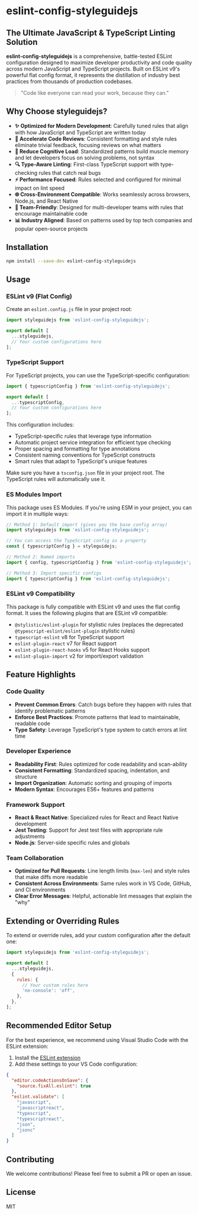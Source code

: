 # eslint-config-styleguidejs

## The Ultimate JavaScript & TypeScript Linting Solution

**eslint-config-styleguidejs** is a comprehensive, battle-tested ESLint configuration designed to maximize developer productivity and code quality across modern JavaScript and TypeScript projects. Built on ESLint v9's powerful flat config format, it represents the distillation of industry best practices from thousands of production codebases.

> "Code like everyone can read your work, because they can."

## Why Choose styleguidejs?

- **✨ Optimized for Modern Development**: Carefully tuned rules that align with how JavaScript and TypeScript are written today
- **🚀 Accelerate Code Reviews**: Consistent formatting and style rules eliminate trivial feedback, focusing reviews on what matters
- **🧠 Reduce Cognitive Load**: Standardized patterns build muscle memory and let developers focus on solving problems, not syntax
- **🔍 Type-Aware Linting**: First-class TypeScript support with type-checking rules that catch real bugs
- **⚡ Performance Focused**: Rules selected and configured for minimal impact on lint speed
- **🌐 Cross-Environment Compatible**: Works seamlessly across browsers, Node.js, and React Native
- **🤝 Team-Friendly**: Designed for multi-developer teams with rules that encourage maintainable code
- **📊 Industry Aligned**: Based on patterns used by top tech companies and popular open-source projects

## Installation

```bash
npm install --save-dev eslint-config-styleguidejs
```

## Usage

### ESLint v9 (Flat Config)

Create an `eslint.config.js` file in your project root:

```js
import styleguidejs from 'eslint-config-styleguidejs';

export default [
  ...styleguidejs,
  // Your custom configurations here
];
```

### TypeScript Support

For TypeScript projects, you can use the TypeScript-specific configuration:

```js
import { typescriptConfig } from 'eslint-config-styleguidejs';

export default [
  ...typescriptConfig,
  // Your custom configurations here
];
```

This configuration includes:

- TypeScript-specific rules that leverage type information
- Automatic project service integration for efficient type checking
- Proper spacing and formatting for type annotations
- Consistent naming conventions for TypeScript constructs
- Smart rules that adapt to TypeScript's unique features

Make sure you have a `tsconfig.json` file in your project root. The TypeScript rules will automatically use it.

### ES Modules Import

This package uses ES Modules. If you're using ESM in your project, you can import it in multiple ways:

```js
// Method 1: Default import (gives you the base config array)
import styleguidejs from 'eslint-config-styleguidejs';

// You can access the TypeScript config as a property
const { typescriptConfig } = styleguidejs;

// Method 2: Named imports
import { config, typescriptConfig } from 'eslint-config-styleguidejs';

// Method 3: Import specific configs
import { typescriptConfig } from 'eslint-config-styleguidejs';
```

### ESLint v9 Compatibility

This package is fully compatible with ESLint v9 and uses the flat config format. It uses the following plugins that are ESLint v9 compatible:

- `@stylistic/eslint-plugin` for stylistic rules (replaces the deprecated `@typescript-eslint/eslint-plugin` stylistic rules)
- `typescript-eslint` v8 for TypeScript support
- `eslint-plugin-react` v7 for React support
- `eslint-plugin-react-hooks` v5 for React Hooks support
- `eslint-plugin-import` v2 for import/export validation

## Feature Highlights

### Code Quality

- **Prevent Common Errors**: Catch bugs before they happen with rules that identify problematic patterns
- **Enforce Best Practices**: Promote patterns that lead to maintainable, readable code
- **Type Safety**: Leverage TypeScript's type system to catch errors at lint time

### Developer Experience

- **Readability First**: Rules optimized for code readability and scan-ability
- **Consistent Formatting**: Standardized spacing, indentation, and structure
- **Import Organization**: Automatic sorting and grouping of imports
- **Modern Syntax**: Encourages ES6+ features and patterns

### Framework Support

- **React & React Native**: Specialized rules for React and React Native development
- **Jest Testing**: Support for Jest test files with appropriate rule adjustments
- **Node.js**: Server-side specific rules and globals

### Team Collaboration

- **Optimized for Pull Requests**: Line length limits (`max-len`) and style rules that make diffs more readable
- **Consistent Across Environments**: Same rules work in VS Code, GitHub, and CI environments
- **Clear Error Messages**: Helpful, actionable lint messages that explain the "why"

## Extending or Overriding Rules

To extend or override rules, add your custom configuration after the default one:

```js
import styleguidejs from 'eslint-config-styleguidejs';

export default [
  ...styleguidejs,
  {
    rules: {
      // Your custom rules here
      'no-console': 'off',
    },
  },
];
```

## Recommended Editor Setup

For the best experience, we recommend using Visual Studio Code with the ESLint extension:

1. Install the [ESLint extension](https://marketplace.visualstudio.com/items?itemName=dbaeumer.vscode-eslint)
2. Add these settings to your VS Code configuration:

```json
{
  "editor.codeActionsOnSave": {
    "source.fixAll.eslint": true
  },
  "eslint.validate": [
    "javascript",
    "javascriptreact",
    "typescript",
    "typescriptreact",
    "json",
    "jsonc"
  ]
}
```

## Contributing

We welcome contributions! Please feel free to submit a PR or open an issue.

## License

MIT